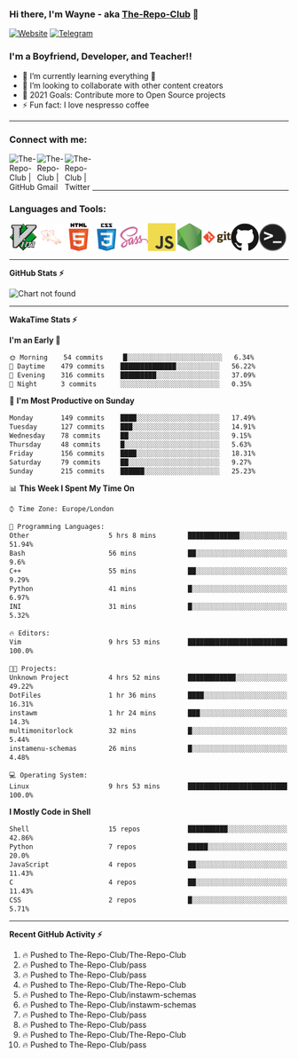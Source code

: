### Hi there, I'm Wayne - aka [The-Repo-Club][website] 👋

[![Website](https://img.shields.io/website?label=github.com/The-Repo-Club/&color=orange&style=flat-square&url=https://github.com/The-Repo-Club/)][website]
[![Telegram](https://img.shields.io/badge/Chat%20on-Telegram-orange.svg?color=orange&logo=telegram&style=flat-square)][telegram]

### I'm a Boyfriend, Developer, and Teacher!!

- 🌱 I’m currently learning everything 🤣
- 👯 I’m looking to collaborate with other content creators
- 🥅 2021 Goals: Contribute more to Open Source projects
- ⚡ Fun fact: I love nespresso coffee

---
### Connect with me:

[<img align="left" alt="The-Repo-Club | GitHub" width="50px" src="https://cdn.jsdelivr.net/npm/simple-icons@v3/icons/github.svg" />][website]
[<img align="left" alt="The-Repo-Club | Gmail" width="50px" src="https://cdn.jsdelivr.net/npm/simple-icons@v3/icons/gmail.svg" />][email]
[<img align="left" alt="The-Repo-Club | Twitter" width="50px" src="https://cdn.jsdelivr.net/npm/simple-icons@v3/icons/telegram.svg" />][telegram]

[website]: https://github.com/The-Repo-Club/
[email]: mailto:wayne6324@gmail.com
[telegram]: https://t.me/TheRepoClub

<br />
<br />
<br />

---
### Languages and Tools:

<img align="left" alt="Vim" width="50px" src="https://raw.githubusercontent.com/github/explore/80688e429a7d4ef2fca1e82350fe8e3517d3494d/topics/vim/vim.png" />
<img align="left" alt="Fish" width="50px" src="https://raw.githubusercontent.com/github/explore/80688e429a7d4ef2fca1e82350fe8e3517d3494d/topics/fish/fish.png" />
<img align="left" alt="HTML5" width="50px" src="https://raw.githubusercontent.com/github/explore/80688e429a7d4ef2fca1e82350fe8e3517d3494d/topics/html/html.png" />
<img align="left" alt="CSS3" width="50px" src="https://raw.githubusercontent.com/github/explore/80688e429a7d4ef2fca1e82350fe8e3517d3494d/topics/css/css.png" />
<img align="left" alt="Sass" width="50px" src="https://raw.githubusercontent.com/github/explore/80688e429a7d4ef2fca1e82350fe8e3517d3494d/topics/sass/sass.png" />
<img align="left" alt="JavaScript" width="50px" src="https://raw.githubusercontent.com/github/explore/80688e429a7d4ef2fca1e82350fe8e3517d3494d/topics/javascript/javascript.png" />
<img align="left" alt="Node.js" width="50px" src="https://raw.githubusercontent.com/github/explore/80688e429a7d4ef2fca1e82350fe8e3517d3494d/topics/nodejs/nodejs.png" />
<img align="left" alt="Git" width="50px" src="https://raw.githubusercontent.com/github/explore/80688e429a7d4ef2fca1e82350fe8e3517d3494d/topics/git/git.png" />
<img align="left" alt="GitHub" width="50px" src="https://raw.githubusercontent.com/github/explore/78df643247d429f6cc873026c0622819ad797942/topics/github/github.png" />
<img align="left" alt="Terminal" width="50px" src="https://raw.githubusercontent.com/github/explore/80688e429a7d4ef2fca1e82350fe8e3517d3494d/topics/terminal/terminal.png" />

<br />
<br />
<br />

---

**GitHub Stats ⚡**

![Chart not found](https://github-readme-stats.vercel.app/api?username=The-Repo-Club&theme=tokyonight&show_icons=true&count_private=true&hide_border=true&include_all_commits=true&custom_title=The-Repo-Club%27s+GitHub+Stats)


---

**WakaTime Stats ⚡**

<!--START_SECTION:waka-->
**I'm an Early 🐤** 

```text
🌞 Morning    54 commits     █░░░░░░░░░░░░░░░░░░░░░░░░   6.34% 
🌆 Daytime    479 commits    ██████████████░░░░░░░░░░░   56.22% 
🌃 Evening    316 commits    █████████░░░░░░░░░░░░░░░░   37.09% 
🌙 Night      3 commits      ░░░░░░░░░░░░░░░░░░░░░░░░░   0.35%

```
📅 **I'm Most Productive on Sunday** 

```text
Monday       149 commits    ████░░░░░░░░░░░░░░░░░░░░░   17.49% 
Tuesday      127 commits    ███░░░░░░░░░░░░░░░░░░░░░░   14.91% 
Wednesday    78 commits     ██░░░░░░░░░░░░░░░░░░░░░░░   9.15% 
Thursday     48 commits     █░░░░░░░░░░░░░░░░░░░░░░░░   5.63% 
Friday       156 commits    ████░░░░░░░░░░░░░░░░░░░░░   18.31% 
Saturday     79 commits     ██░░░░░░░░░░░░░░░░░░░░░░░   9.27% 
Sunday       215 commits    ██████░░░░░░░░░░░░░░░░░░░   25.23%

```


📊 **This Week I Spent My Time On** 

```text
⌚︎ Time Zone: Europe/London

💬 Programming Languages: 
Other                    5 hrs 8 mins        █████████████░░░░░░░░░░░░   51.94% 
Bash                     56 mins             ██░░░░░░░░░░░░░░░░░░░░░░░   9.6% 
C++                      55 mins             ██░░░░░░░░░░░░░░░░░░░░░░░   9.29% 
Python                   41 mins             █░░░░░░░░░░░░░░░░░░░░░░░░   6.97% 
INI                      31 mins             █░░░░░░░░░░░░░░░░░░░░░░░░   5.32%

🔥 Editors: 
Vim                      9 hrs 53 mins       █████████████████████████   100.0%

🐱‍💻 Projects: 
Unknown Project          4 hrs 52 mins       ████████████░░░░░░░░░░░░░   49.22% 
DotFiles                 1 hr 36 mins        ████░░░░░░░░░░░░░░░░░░░░░   16.31% 
instawm                  1 hr 24 mins        ███░░░░░░░░░░░░░░░░░░░░░░   14.3% 
multimonitorlock         32 mins             █░░░░░░░░░░░░░░░░░░░░░░░░   5.44% 
instamenu-schemas        26 mins             █░░░░░░░░░░░░░░░░░░░░░░░░   4.48%

💻 Operating System: 
Linux                    9 hrs 53 mins       █████████████████████████   100.0%

```

**I Mostly Code in Shell** 

```text
Shell                    15 repos            ██████████░░░░░░░░░░░░░░░   42.86% 
Python                   7 repos             █████░░░░░░░░░░░░░░░░░░░░   20.0% 
JavaScript               4 repos             ██░░░░░░░░░░░░░░░░░░░░░░░   11.43% 
C                        4 repos             ██░░░░░░░░░░░░░░░░░░░░░░░   11.43% 
CSS                      2 repos             █░░░░░░░░░░░░░░░░░░░░░░░░   5.71%

```



<!--END_SECTION:waka-->

---

**Recent GitHub Activity :zap:**

<!--START_SECTION:activity-->
1. 🔥 Pushed to The-Repo-Club/The-Repo-Club
2. 🔥 Pushed to The-Repo-Club/pass
3. 🔥 Pushed to The-Repo-Club/pass
4. 🔥 Pushed to The-Repo-Club/The-Repo-Club
5. 🔥 Pushed to The-Repo-Club/instawm-schemas
6. 🔥 Pushed to The-Repo-Club/instawm-schemas
7. 🔥 Pushed to The-Repo-Club/pass
8. 🔥 Pushed to The-Repo-Club/pass
9. 🔥 Pushed to The-Repo-Club/The-Repo-Club
10. 🔥 Pushed to The-Repo-Club/pass
<!--END_SECTION:activity-->